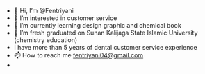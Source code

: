 - 👋 Hi, I’m @Fentriyani
- 👀 I’m interested in customer service
- 🌱 I’m currently learning design graphic and chemical book
- 💞️ I’m fresh graduated on Sunan Kalijaga State Islamic University (chemistry education)
- I have more than 5 years of dental customer service experience
- 📫 How to reach me fentriyani04@gmail.com 
- 

<!---
Fentriyani/Fentriyani is a ✨ special ✨ repository because its `README.md` (this file) appears on your GitHub profile.
You can click the Preview link to take a look at your changes.
--->
